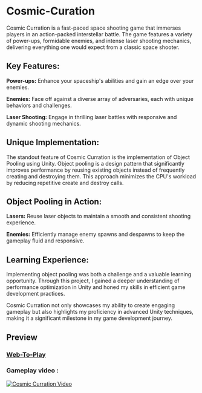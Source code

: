 # Cosmic-Curation

Cosmic Curration is a fast-paced space shooting game that immerses players in an action-packed interstellar battle. The game features a variety of power-ups, formidable enemies, and intense laser shooting mechanics, delivering everything one would expect from a classic space shooter.

## Key Features:

**Power-ups:** Enhance your spaceship's abilities and gain an edge over your enemies.

**Enemies:** Face off against a diverse array of adversaries, each with unique behaviors and 
challenges.

**Laser Shooting:** Engage in thrilling laser battles with responsive and dynamic shooting mechanics.

## Unique Implementation:

The standout feature of Cosmic Curration is the implementation of Object Pooling using Unity. Object pooling is a design pattern that significantly improves performance by reusing existing objects instead of frequently creating and destroying them. This approach minimizes the CPU's workload by reducing repetitive create and destroy calls.

## Object Pooling in Action:

**Lasers:** Reuse laser objects to maintain a smooth and consistent shooting experience.

**Enemies:** Efficiently manage enemy spawns and despawns to keep the gameplay fluid and responsive.

## Learning Experience:

Implementing object pooling was both a challenge and a valuable learning opportunity. Through this project, I gained a deeper understanding of performance optimization in Unity and honed my skills in efficient game development practices.

Cosmic Curration not only showcases my ability to create engaging gameplay but also highlights my proficiency in advanced Unity techniques, making it a significant milestone in my game development journey.

## Preview


### [Web-To-Play](https://outscal.com/devmaheswari2017/game/play-cosmic-curration--1-game)


### Gameplay video :


[![Cosmic Curration Video](https://img.youtube.com/vi/6WypqQ-enEc/0.jpg)](https://www.youtube.com/watch?v=6WypqQ-enEc)

